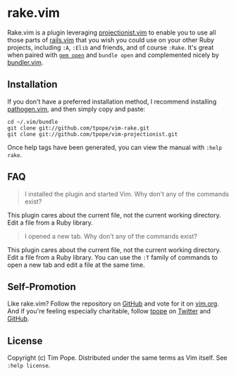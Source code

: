 # rake.vim

Rake.vim is a plugin leveraging [projectionist.vim][] to enable you to use all
those parts of [rails.vim][] that you wish you could use on your other Ruby
projects, including `:A`, `:Elib` and friends, and of course `:Rake`.  It's
great when paired with [`gem open`][gem-browse] and `bundle open` and
complemented nicely by [bundler.vim][].

[projectionist.vim]: https://github.com/tpope/vim-projectionist
[bundler.vim]: https://github.com/tpope/vim-bundler
[rails.vim]: https://github.com/tpope/vim-rails
[gem-browse]: https://github.com/tpope/gem-browse

## Installation

If you don't have a preferred installation method, I recommend
installing [pathogen.vim](https://github.com/tpope/vim-pathogen), and
then simply copy and paste:

    cd ~/.vim/bundle
    git clone git://github.com/tpope/vim-rake.git
    git clone git://github.com/tpope/vim-projectionist.git

Once help tags have been generated, you can view the manual with
`:help rake`.

## FAQ

> I installed the plugin and started Vim.  Why don't any of the commands
> exist?

This plugin cares about the current file, not the current working
directory.  Edit a file from a Ruby library.

> I opened a new tab.  Why don't any of the commands exist?

This plugin cares about the current file, not the current working
directory.  Edit a file from a Ruby library.  You can use the `:T`
family of commands to open a new tab and edit a file at the same time.

## Self-Promotion

Like rake.vim? Follow the repository on
[GitHub](https://github.com/tpope/vim-rake) and vote for it on
[vim.org](http://www.vim.org/scripts/script.php?script_id=3669).  And if
you're feeling especially charitable, follow [tpope](http://tpo.pe/) on
[Twitter](http://twitter.com/tpope) and
[GitHub](https://github.com/tpope).

## License

Copyright (c) Tim Pope.  Distributed under the same terms as Vim itself.
See `:help license`.
